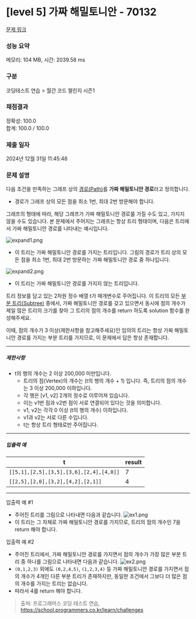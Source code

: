 # [level 5] 가짜 해밀토니안 - 70132 

[문제 링크](https://school.programmers.co.kr/learn/courses/30/lessons/70132?language=python3) 

### 성능 요약

메모리: 104 MB, 시간: 2039.58 ms

### 구분

코딩테스트 연습 > 월간 코드 챌린지 시즌1

### 채점결과

정확성: 100.0<br/>합계: 100.0 / 100.0

### 제출 일자

2024년 12월 31일 11:45:48

### 문제 설명

<p>다음 조건을 만족하는 그래프 상의 <a href="https://en.wikipedia.org/wiki/Path_(graph_theory)" target="_blank" rel="noopener">경로(Path)</a>를 <strong>가짜 해밀토니안 경로</strong>라고 정의합니다.</p>

<ul>
<li>경로가 그래프 상의 모든 점을 최소 1번, 최대 2번 방문해야 합니다.</li>
</ul>

<p>그래프의 형태에 따라, 해당 그래프가 가짜 해밀토니안 경로를 가질 수도 있고, 가지지 않을 수도 있습니다. 본 문제에서 주어지는 그래프는 항상 트리 형태이며, 다음은 트리에서 가짜 해밀토니안 경로를 나타내는 예시입니다.</p>

<p><img src="https://grepp-programmers.s3.ap-northeast-2.amazonaws.com/files/production/e2cd7da9-b86e-4946-b122-9f4672c3c075/expand1.png" title="" alt="expand1.png"></p>

<ul>
<li>이 트리는 가짜 해밀토니안 경로를 가지는 트리입니다. 그림의 경로가 트리 상의 모든 점을 최소 1번, 최대 2번 방문하는 가짜 해밀토니안 경로 중 하나입니다.</li>
</ul>

<p><img src="https://grepp-programmers.s3.ap-northeast-2.amazonaws.com/files/production/91670de9-624c-4e48-a763-da24a7fe0b14/expand2.png" title="" alt="expand2.png"></p>

<ul>
<li>이 트리는 가짜 해밀토니안 경로를 가지지 않는 트리입니다.</li>
</ul>

<p>트리 정보를 담고 있는 2차원 정수 배열 t가 매개변수로 주어집니다. 이 트리의 모든 <a href="https://en.wikipedia.org/wiki/Tree_(data_structure)#Terminology" target="_blank" rel="noopener">부분 트리(Subtree)</a> 중에서, 가짜 해밀토니안 경로를 갖고 있으면서 동시에 점의 개수가 제일 많은 트리의 크기를 찾아 그 트리의 점의 개수를 return 하도록 solution 함수를 완성해주세요.</p>

<p>이때, 점의 개수가 3 이상(제한사항을 참고해주세요)인 임의의 트리는 항상 가짜 해밀토니안 경로를 가지는 부분 트리를 가지므로, 이 문제에서 답은 항상 존재합니다.</p>

<hr>

<h5>제한사항</h5>

<ul>
<li>t의 행의 개수는 2 이상 200,000 미만입니다.

<ul>
<li>트리의 점(Vertex)의 개수는 (t의 행의 개수 + 1) 입니다. 즉, 트리의 점의 개수는 3 이상 200,000 이하입니다.</li>
<li>각 행은 [v1, v2] 2개의 정수로 이루어져 있습니다.</li>
<li>이는 v1번 점과 v2번 점이 서로 연결되어 있다는 것을 의미합니다.</li>
<li>v1, v2는 각각 0 이상 (t의 행의 개수) 이하입니다.</li>
<li>v1과 v2는 서로 다른 수입니다.</li>
<li>t는 항상 트리 형태로만 주어집니다.</li>
</ul></li>
</ul>

<hr>

<h5>입출력 예</h5>
<table class="table">
        <thead><tr>
<th>t</th>
<th>result</th>
</tr>
</thead>
        <tbody><tr>
<td><code>[[5,1],[2,5],[3,5],[3,6],[2,4],[4,0]]</code></td>
<td>7</td>
</tr>
<tr>
<td><code>[[2,5],[2,0],[3,2],[4,2],[2,1]]</code></td>
<td>4</td>
</tr>
</tbody>
      </table>
<hr>

<p>입출력 예 #1</p>

<ul>
<li>주어진 트리를 그림으로 나타내면 다음과 같습니다.
<img src="https://grepp-programmers.s3.ap-northeast-2.amazonaws.com/files/production/01d3d496-5cdd-4717-9b06-d1c70eb4788a/ex1.png" title="" alt="ex1.png"></li>
<li>이 트리는 그 자체로 가짜 해밀토니안 경로를 가지므로, 트리의 점의 개수인 7을 return 해야 합니다.</li>
</ul>

<p>입출력 예 #2</p>

<ul>
<li>주어진 트리에서, 가짜 해밀토니안 경로를 가지면서 점의 개수가 가장 많은 부분 트리 중 하나를 그림으로 나타내면 다음과 같습니다.
<img src="https://grepp-programmers.s3.ap-northeast-2.amazonaws.com/files/production/43eb6221-a5eb-4150-b4f6-1e0f1fb721d3/ex2.png" title="" alt="ex2.png"></li>
<li><code>(0,1,2,3)</code> 외에도 <code>(0,2,4,5)</code>, <code>(1,2,3,4)</code> 등 가짜 해밀토니안 경로를 가지면서 점의 개수가 4개인 다른 부분 트리가 존재하지만, 동일한 조건에서 그보다 더 많은 점의 개수를 가지는 트리는 없습니다.</li>
<li>따라서 4를 return 해야 합니다.</li>
</ul>


> 출처: 프로그래머스 코딩 테스트 연습, https://school.programmers.co.kr/learn/challenges